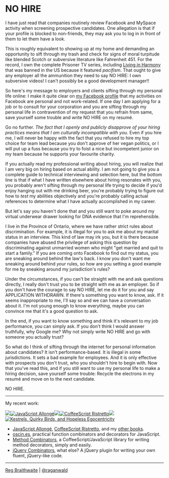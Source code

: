 NO HIRE
===

I have just read that companies routinely review Facebook and MySpace activity when screening prospective candidates. One allegation is that if your profile is blocked to non-friends, they may ask you to log in in front of them to let them have a look.

This is roughly equivalent to showing up at my home and demanding an opportunity to sift through my trash and check for signs of moral turpitude like blended Scotch or subversive literature like Fahrenheit 451. For the record, I own the complete Prisoner TV series, including [Living in Harmony](http://www.youtube.com/watch?v=AyWbryqboa8 "YouTube - THE PRISONER. Banned Episode.") that was banned in the US because it featured *pacifism*. That ought to give any employer all the ammunition they need to say NO HIRE: I own subversive videos! I can't possibly be a good development manager!!

So here's my message to employers and clients sifting through my personal life online: I make it quite clear on [my Facebook profile](http://Facebook.com/raganwald) that my activities on Facebook are personal and not work-related. If one day I am applying for a job or to consult for your corporation and you are sifting through my personal life in contravention of my request that you refrain from same, save yourself some trouble and write NO HIRE on my resumé.

Go no further. *The fact that I openly and publicly disapprove of your hiring practices means that I am culturally incompatible with you*. Even if you hire me, I will never be happy with the fact that you refused to hire my top choice for team lead because you don't approve of her vegan politics, or I will put up a fuss because you try to foist a nice but incompetent junior on my team because he supports your favourite charity.

If you actually read my professional writing about hiring, you will realize that I am very big on hiring based on actual ability. I am not going to give you a complete guide to technical interviewing and selection here, but the bottom line is that if what I have written elsewhere about hiring resonates with you, you probably aren't sifting through my personal life trying to decide if you'd enjoy hanging out with me drinking beer, you're probably trying to figure out how to *test* my abilities objectively and you're probably calling actual references to determine what I have actually accomplished in my career.

But let's say you haven't done that and you still want to poke around my virtual underwear drawer looking for DNA evidence that I'm reprehensible.

I live in the Province of Ontario, where we have rather strict rules about discrimination. For example, it is illegal for you to ask me about my marital status in an interview. This kind of law may irk you, but it is there because companies have abused the privilege of asking this question by discriminating against unmarried women who might "get married and quit to start a family." If you are coming onto Facebook to find out my status, you are sneaking around behind the law's back. I know you don't want me sneaking around behind *your* rules, so how are you setting a good example for me by sneaking around my jurisdiction's rules?

Under the circumstances, if you can't be straight with me and ask questions directly, I really don't trust you to be straight with me as an employer. So if you don't have the courage to say NO HIRE, let me do it for you and say APPLICATION WITHDRAWN. If there's something you want to know, ask. If it seems inappropriate to me, I'll say so and we can have a conversation about it. I'm not young enough to know everything, maybe you can convince me that it's a good question to ask.

In the end, if you want to know something and think it's relevant to my job performance, you can simply ask. If you don't think I would answer truthfully, why Google me? Why not simply write NO HIRE and go with someone you actually trust?

So what do I think of sifting through the internet for personal information about candidates? It isn't performance-based. It is illegal in some jurisdictions. It sets a bad example for employees. And it is only effective with prospects you don't trust, who you shouldn't hire to begin with. Now that you've read this, and if you still want to use my personal life to make a hiring decision, save yourself some trouble: Recycle the electrons in my resumé and move on to the next candidate.

NO HIRE.

---

My recent work:

![](http://i.minus.com/iL337yTdgFj7.png)[![JavaScript Allongé](http://i.minus.com/iW2E1A8M5UWe6.jpeg)](http://leanpub.com/javascript-allonge "JavaScript Allongé")![](http://i.minus.com/iL337yTdgFj7.png)[![CoffeeScript Ristretto](http://i.minus.com/iMmGxzIZkHSLD.jpeg)](http://leanpub.com/coffeescript-ristretto "CoffeeScript Ristretto")![](http://i.minus.com/iL337yTdgFj7.png)[![Kestrels, Quirky Birds, and Hopeless Egocentricity](http://i.minus.com/ibw1f1ARQ4bhi1.jpeg)](http://leanpub.com/combinators "Kestrels, Quirky Birds, and Hopeless Egocentricity")

* [JavaScript Allongé](http://leanpub.com/javascript-allonge), [CoffeeScript Ristretto](http://leanpub.com/coffeescript-ristretto), and my [other books](http://leanpub.com/u/raganwald).
* [oscin.es](http://oscin.es), practical function combinators and decorators for JavaScript.
* [Method Combinators](https://github.com/raganwald/method-combinators), a CoffeeScript/JavaScript library for writing method decorators, simply and easily.
* [jQuery Combinators](http://github.com/raganwald/jquery-combinators), what else? A jQuery plugin for writing your own fluent, jQuery-like code.  

---

[Reg Braithwaite](http://braythwayt.com) | [@raganwald](http://twitter.com/raganwald)